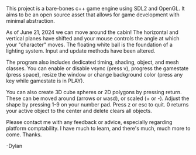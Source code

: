 This project is a bare-bones c++ game engine using SDL2 and OpenGL. It aims to be an open source asset that allows for game development with minimal abstraction. 

As of June 21, 2024 we can move around the cabin! The horizontal and vertical planes have shifted and your mouse controls the angle at which your "character" moves. The floating white ball is the foundation of a lighting system. Input and update methods have been altered.

The program also includes dedicated timing, shading, object, and mesh classes. You can enable or disable vsync (press v), progress the gamestate (press space), resize the window or change background color (press any key while gamestate is in PLAY).

You can also create 3D cube spheres or 2D polygons by pressing return. These can be moved around (arrows or wasd), or scaled (+ or -). Adjust the shape by pressing 1-9 on your number pad. Press z or esc to quit. 0 returns your active object to the center and delete clears all objects.

Please contact me with any feedback or advice, especially regarding platform comptability. I have much to learn, and there's much, much more to come. Thanks.

-Dylan